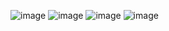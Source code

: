 ![image](https://user-images.githubusercontent.com/85665996/123134840-decbad00-d459-11eb-92ec-47741ece96c2.png)
![image](https://user-images.githubusercontent.com/85665996/123134850-e0957080-d459-11eb-9929-c00a2e19b817.png)
![image](https://user-images.githubusercontent.com/85665996/123134860-e4c18e00-d459-11eb-9694-0185300332ad.png)
![image](https://user-images.githubusercontent.com/85665996/123134872-e723e800-d459-11eb-9bad-32d90af1aa12.png)
